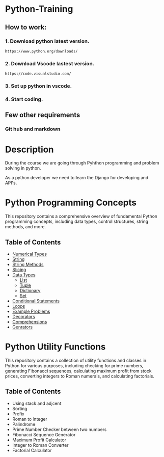 # Python-Training

## How to work:
### **1. Download python latest version.**
```link
https://www.python.org/downloads/
```
### **2. Download Vscode lastest version.**
```link
https://code.visualstudio.com/
```
### **3. Set up python in vscode.**

### **4. Start coding.**
## Few other requirements
### Git hub and markdown

#
# Description

During the course we are going through Pyhthon programming and problem solving in python.

As a python developer we need to learn the Django for developing and API's.
# Python Programming Concepts

This repository contains a comprehensive overview of fundamental Python programming concepts, including data types, control structures, string methods, and more.

## Table of Contents
- [Numerical Types](#numerical-types)
- [String](#string)
- [String Methods](#string-methods)
- [Slicing](#slicing)
- [Data Types](#data-types)
  - [List](#list)
  - [Tuple](#tuple)
  - [Dictionary](#dictionary)
  - [Set](#set)
- [Conditional Statements](#conditional-statements)
- [Loops](#loops)
- [Example Problems](#example-problems)
- [Decorators](#decorators)
- [Comprehensions](#comprehensions)
- [Genrators](#Genrators)

# Python Utility Functions
This repository contains a collection of utility functions and classes in Python for various purposes, including checking for prime numbers, generating Fibonacci sequences, calculating maximum profit from stock prices, converting integers to Roman numerals, and calculating factorials.

## Table of Contents
- Using stack and adjcent 
- Sorting 
- Prefix
- Roman to Integer 
- Palindrome
- Prime Number Checker between two numbers
- Fibonacci Sequence Generator
- Maximum Profit Calculator
- Integer to Roman Converter
- Factorial Calculator
